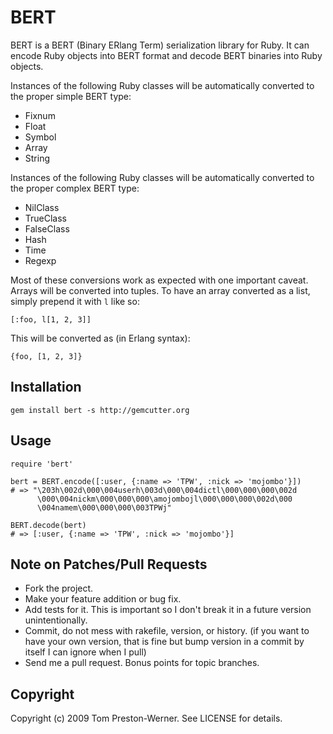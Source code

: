 BERT
====

BERT is a BERT (Binary ERlang Term) serialization library for Ruby. It can
encode Ruby objects into BERT format and decode BERT binaries into Ruby
objects.

Instances of the following Ruby classes will be automatically converted to the proper simple BERT type:

* Fixnum
* Float
* Symbol
* Array
* String

Instances of the following Ruby classes will be automatically converted to the proper complex BERT type:

* NilClass
* TrueClass
* FalseClass
* Hash
* Time
* Regexp

Most of these conversions work as expected with one important caveat. Arrays will be converted into tuples. To have an array converted as a list, simply prepend it with `l` like so:

    [:foo, l[1, 2, 3]]

This will be converted as (in Erlang syntax):

    {foo, [1, 2, 3]}


Installation
------------

    gem install bert -s http://gemcutter.org


Usage
-----

    require 'bert'
    
    bert = BERT.encode([:user, {:name => 'TPW', :nick => 'mojombo'}])
    # => "\203h\002d\000\004userh\003d\000\004dictl\000\000\000\002d
          \000\004nickm\000\000\000\amojombojl\000\000\000\002d\000
          \004namem\000\000\000\003TPWj"
    
    BERT.decode(bert)
    # => [:user, {:name => 'TPW', :nick => 'mojombo'}]



Note on Patches/Pull Requests
-----------------------------

* Fork the project.
* Make your feature addition or bug fix.
* Add tests for it. This is important so I don't break it in a
  future version unintentionally.
* Commit, do not mess with rakefile, version, or history.
  (if you want to have your own version, that is fine but
   bump version in a commit by itself I can ignore when I pull)
* Send me a pull request. Bonus points for topic branches.


Copyright
---------

Copyright (c) 2009 Tom Preston-Werner. See LICENSE for details.
